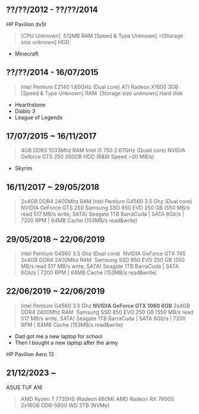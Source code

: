 ## ??/??/2012 - ??/??/2014 

HP Pavilion dv5t

> \[CPU Unknown\] 
> 512MB RAM \[Speed & Type Unknown\] >\[Storage size unknown\] HDD

- Minecraft

## ??/??/2014 - 16/07/2015 

> Intel Pentium E2140 1.60GHz (Dual core)
> ATI Radeon X1600
> 3GB \[Speed & Type Unknown] RAM 
> \[Storage size unknown] Hard disk

- Hearthstone
- Diablo 3
- League of Legends

## 17/07/2015 ~ 16/11/2017 

> 4GB DDR3 1033Mhz RAM
> Intel i5 750 2.67GHz (Quad core)
> NVIDIA Geforce GTS 250
> 350GB HDD (R&W Speed ~20 MB/s)

- Skyrim

## 16/11/2017 ~ 29/05/2018 

> 2x4GB DDR4 2400Mhz RAM
> Intel Pentium G4560 3.5 Ghz (Dual core)
> NVIDIA GeForce GTS 250
> Samsung SSD 850 EVO 250 GB (550 MB/s read 517 MB/s write, SATA)
> Seagate 1TB BarraCuda | SATA 6Gb/s | 7200 RPM | 64MB Cache (153MB/s read&write)

## 29/05/2018 ~ 22/06/2019

> Intel Pentium G4560 3.5 Ghz (Dual core) 
> NVIDIA GeForce GTX 745
> 2x4GB DDR4 2400Mhz RAM 
> Samsung SSD 850 EVO 250 GB (550 MB/s read 517 MB/s write, SATA)
> Seagate 1TB BarraCuda | SATA 6Gb/s | 7200 RPM | 64MB Cache (153MB/s read&write)

## 22/06/2019 ~ 22/06/2019

> Intel Pentium G4560 3.5 Ghz
> **NVIDIA GeForce GTX 1060 6GB**
> 2x4GB DDR4 2400Mhz RAM 
> Samsung SSD 850 EVO 250 GB (550 MB/s read 517 MB/s write, SATA)
> Seagate 1TB BarraCuda | SATA 6Gb/s | 7200 RPM | 64MB Cache (153MB/s read&write)

- Dad got me a new laptop for school
- Then I bought a new laptop after the army

HP Pavilion Aero 13

## 21/12/2023 ~

ASUS TUF A16

> AMD Ryzen 7 7735HS (Radeon 680M)
> AMD Radeon RX 7600S
> 2x16GB DDR-5600
> WD 3TB (NVMe)
